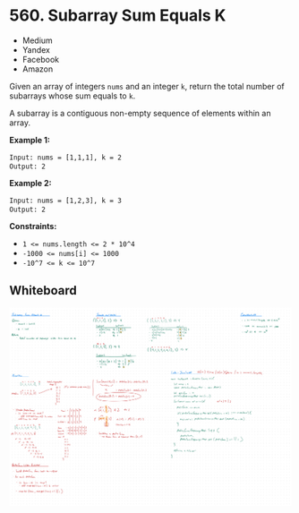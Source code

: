 # 560. Subarray Sum Equals K
- Medium
- Yandex
- Facebook
- Amazon

Given an array of integers `nums` and an integer `k`, return the total number of
subarrays whose sum equals to `k`.

A subarray is a contiguous non-empty sequence of elements within an array.

**Example 1:**
```
Input: nums = [1,1,1], k = 2
Output: 2
```

**Example 2:**
```
Input: nums = [1,2,3], k = 3
Output: 2
```

**Constraints:**
- `1 <= nums.length <= 2 * 10^4`
- `-1000 <= nums[i] <= 1000`
- `-10^7 <= k <= 10^7`

## Whiteboard
![Whiteboard Image][whiteboard-image]

<!-- Refs -->
[whiteboard-image]: whiteboard.jpg
